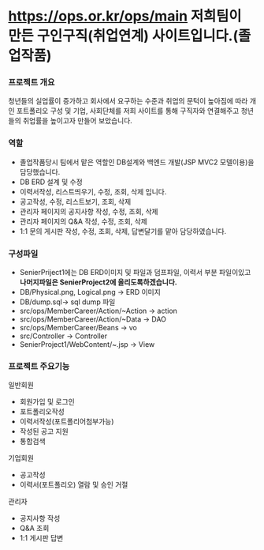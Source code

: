 # https://ops.or.kr/ops/main 저희팀이 만든 구인구직(취업연계) 사이트입니다.(졸업작품)

### 프로젝트 개요<br>
청년들의 실업률이 증가하고 회사에서 요구하는 수준과 취업의 문턱이 높아짐에 따라 개인 포트폴리오 구성 및 기업, 사회단체를 저희 사이트를 통해 구직자와 연결해주고 청년들의 취업률을 높이고자 만들어 보았습니다.

### 역할<br>
- 졸업작품당시 팀에서 맡은 역할인 DB설계와 백엔드 개발(JSP MVC2 모델이용)을 담당했습니다.<br>
- DB ERD 설계 및 수정
- 이력서작성, 리스트띄우기, 수정, 조회, 삭제 입니다.<br>
- 공고작성, 수정, 리스트보기, 조회, 삭제<br>
- 관리자 페이지의 공지사항 작성, 수정, 조회, 삭제<br>
- 관리자 페이지의 Q&A 작성, 수정, 조회, 삭제<br>
- 1:1 문의 게시판 작성, 수정, 조회, 삭제, 답변달기를 맡아 담당하였습니다.<br>

### 구성파일<br>
- SenierPriject1에는 DB ERD이미지 및 파일과 덤프파일, 이력서 부분 파일이있고 **나머지파일은 SenierProject2에 올리도록하겠습니다.**<br>
- DB/Physical.png, Logical.png -> ERD 이미지<br>
- DB/dump.sql-> sql dump 파일<br>
- src/ops/MemberCareer/Action/~Action -> action
- src/ops/MemberCareer/Action/~Data -> DAO
- src/ops/MemberCareer/Beans -> vo
- src/Controller -> Controller
- SenierProject1/WebContent/~.jsp -> View

### 프로젝트 주요기능<br>
일반회원
- 회원가입 및 로그인 
- 포트폴리오작성
- 이력서작성(포트폴리어첨부가능)
- 작성된 공고 지원
- 통합검색

기업회원
- 공고작성
- 이력서(포트폴리오) 열람 및 승인 거절

관리자
- 공지사항 작성
- Q&A 조회
- 1:1 게시판 답변

